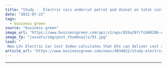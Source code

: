```yaml
---
title: "Study -  Electric cars undercut petrol and diesel on total cost of ownership"
date: "2021-07-22"
tags: 
  - business green
source: "business green"
image_url: "https://www.businessgreen.com/api/v1/wps/826a28f/fcb60286-ef99-4258-a0cf-a748959d8ccb/4/iStock-1182744070-185x114.jpg"
image_fp: "/assets/img/post_thumbnails/91.jpg"
lead: "
 New LV= Electric Car Cost Index calculates that EVs can deliver cost savings compared to their internal combustion engine counterparts ..."
article_url: "https://www.businessgreen.com/news/4034822/study-electric-cars-undercut-petrol-diesel-total-cost-ownership"
---
```


---
